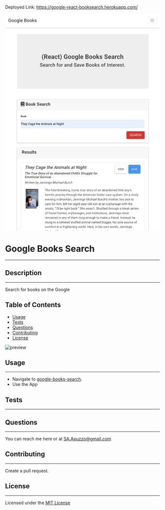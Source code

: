 Deployed Link: https://google-react-booksearch.herokuapp.com/

![](https://github.com/SApuzzo27/google__book_react/blob/main/assets/googlereactappscreenshot.png)
# Google Books Search

---

## Description

---

Search for books on the Google

## Table of Contents

- [Usage](#usage)
- [Tests](#tests)
- [Questions](#questions)
- [Contributing](#contributing)
- [License](#license)

![preview]()

## Usage

---

- Navigate to [google-books-search](https://whispering-basin-98176.herokuapp.com/).
- Use the App

## Tests

---

## Questions

---


You can reach me here or at SA.Apuzzo@gmail.com


## Contributing

---

Create a pull request.

## License

---

Licensed under the [MIT License](https://api.github.com/licenses/mit)
